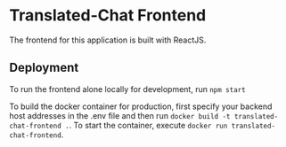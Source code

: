 # Translated-Chat Frontend

The frontend for this application is built with ReactJS.

## Deployment

To run the frontend alone locally for development, run `npm start`

To build the docker container for production, first specify your backend host addresses in the .env file and then run `docker build -t translated-chat-frontend .`. To start the container, execute `docker run translated-chat-frontend`.